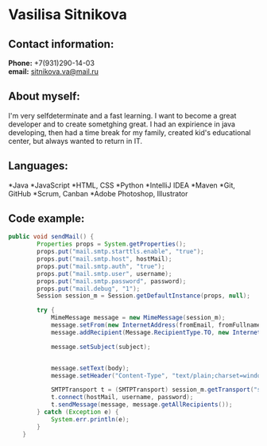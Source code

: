 # Vasilisa Sitnikova #

## Contact information:
**Phone:** +7(931)290-14-03  
**email:** sitnikova.va@mail.ru

## About myself:
I'm very selfdeterminate and a fast learning. I want to become a great developer and to create sometghing great. I had an expirience in java developing, then had a time break for my family, created kid's educational center, but always wanted to return in IT.

## Languages:
*Java
*JavaScript
*HTML, CSS
*Python
*IntelliJ IDEA
*Maven
*Git, GitHub
*Scrum, Canban
*Adobe Photoshop, Illustrator

## Code example:

```java
public void sendMail() {
        Properties props = System.getProperties();
        props.put("mail.smtp.starttls.enable", "true");
        props.put("mail.smtp.host", hostMail);
        props.put("mail.smtp.auth", "true");
        props.put("mail.smtp.user", username);
        props.put("mail.smtp.password", password);
        props.put("mail.debug", "1");
        Session session_m = Session.getDefaultInstance(props, null);

        try {
            MimeMessage message = new MimeMessage(session_m);
            message.setFrom(new InternetAddress(fromEmail, fromFullname));
            message.addRecipient(Message.RecipientType.TO, new InternetAddress(emailUser, fullnameUser));

            message.setSubject(subject);


            message.setText(body);
            message.setHeader("Content-Type", "text/plain;charset=windows-1251");

            SMTPTransport t = (SMTPTransport) session_m.getTransport("smtp");
            t.connect(hostMail, username, password);
            t.sendMessage(message, message.getAllRecipients());
        } catch (Exception e) {
            System.err.println(e);
        }
    }
```